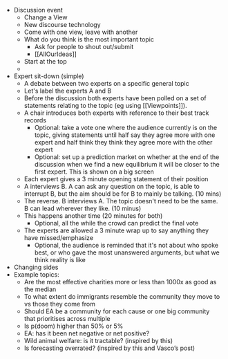 - Discussion event
	- Change a View
	- New discourse technology
	- Come with one view, leave with another
	- What do you think is the most important topic
		- Ask for people to shout out/submit
		- [[AllOurIdeas]]
	- Start at the top
	-
- Expert sit-down (simple)
	- A debate between two experts on a specific general topic
	- Let's label the experts A and B
	- Before the discussion both experts have been polled on a set of statements relating to the topic (eg using [[Viewpoints]]).
	- A chair introduces both experts with reference to their best track records
		- Optional: take a vote one where the audience currently is on the topic, giving statements until half say they agree more with one expert and half think they think they agree more with the other expert
		- Optional: set up a prediction market on whether at the end of the discussion when we find a new equilibrium it will be closer to the first expert. This is shown on a big screen
	- Each expert gives a 3 minute opening statement of their position
	- A interviews B. A can ask any question on the topic, is able to interrupt B, but the aim should be for B to mainly be talking. (10 mins)
	- The reverse. B interviews A. The topic doesn't need to be the same. B can lead wherever they like. (10 minus)
	- This happens another time (20 minutes for both)
		- Optional, all the while the crowd can predict the final vote
	- The experts are allowed a 3 minute wrap up to say anything they have missed/emphasize
		- Optional, the audience is reminded that it's not about who spoke best, or who gave the most unanswered arguments, but what we think reality is like
- Changing sides
- Example topics:
	- Are the most effective charities more or less than 1000x as good as the median
	- To what extent do immigrants resemble the community they move to vs those they come from
	- Should EA be a community for each cause or one big community that prioritises across multiple
	- Is p(doom) higher than 50% or 5%
	- EA: has it been net negative or net positive?
	- Wild animal welfare: is it tractable? (inspired by this)
	- Is forecasting overrated? (inspired by this and Vasco’s post)